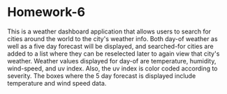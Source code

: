 # Homework-6

This  is a weather dashboard application that allows users to search for cities around the world to the city's weather info. Both day-of weather as well as a five day forecast will be displayed, and searched-for cities are added to a list where they can be reselected later to again view that city's weather. Weather values displayed for day-of are temperature, humidity, wind-speed, and uv index. Also, the uv index is color coded according to severity. The boxes where the 5 day forecast is displayed include temperature and wind speed data. 
